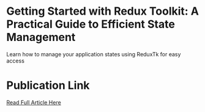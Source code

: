 # Getting Started with Redux Toolkit: A Practical Guide to Efficient State Management
Learn how to manage your application states using ReduxTk for easy access
# Publication Link
[Read Full Article Here]([https://www.google.com](https://codexive.hashnode.dev/getting-started-with-redux-toolkit-a-practical-guide-to-efficient-state-management))
